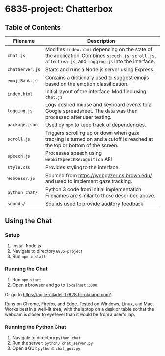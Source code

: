 # 6835-project: Chatterbox

## Table of Contents
| Filename        | Description |
| --------------- | ----------- |
| `chat.js`       | Modifies `index.html` depending on the state of the application. Combines `speech.js`, `scroll.js`, `affectiva.js`, and `logging.js` into the interface. |
| `chatServer.js` | Starts and runs a Node.js server using Express. |
| `emojiBank.js`  | Contains a dictionary used to suggest emojis based on the emotion classification. |
| `index.html`    | Initial layout of the interface. Modified using `chat.js` |
| `logging.js`    | Logs desired mouse and keyboard events to a Google spreadsheet. The data was then processed after user testing. |
| `package.json`  | Used by `npm` to keep track of dependencies. |
| `scroll.js`     | Triggers scrolling up or down when gaze tracking is turned on and a cutoff is reached at the top or bottom of the screen. |
| `speech.js`     | Processes speech using `webkitSpeechRecognition` API |
| `style.css`     | Provides styling to the interface. |
| `WebGazer.js`   | Sourced from <https://webgazer.cs.brown.edu/> and used to implement gaze tracking.  |
| `python_chat/`  | Python 3 code from initial implementation. Filenames are similar to those described above. |
| `sounds/`       | Sounds used to provide auditory feedback  |


## Using the Chat

### Setup
1. Install Node.js  
2. Navigate to directory `6835-project`
3. Run `npm install`

### Running the Chat
1. Run `npm start`
2. Open a browser and go to `localhost:3000`

Or go to <https://agile-citadel-17828.herokuapp.com/>.

Runs on Chrome, Firefox, and Edge. Tested on Windows, Linux, and Mac. Works best in a well-lit area, with the laptop on a desk or table so that the webcam is closer to eye level than it would be from a user's lap.


### Running the Python Chat
1. Navigate to directory `python_chat`
2. Run the server: `python3 chat_server.py`
3. Open a GUI: `python3 chat_gui.py`
